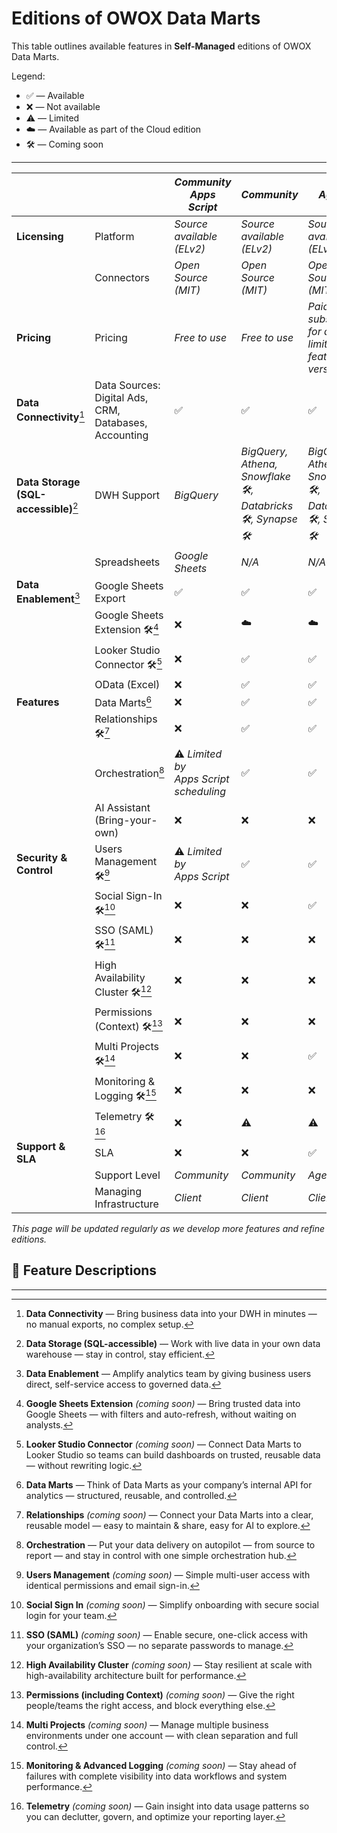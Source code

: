 # Editions of OWOX Data Marts

This table outlines available features in **Self-Managed** editions of OWOX Data Marts.


Legend:
- ✅ — Available
- ❌ — Not available
- ⚠️ — Limited
- ☁️ — Available as part of the Cloud edition
- 🛠️ — Coming soon

---

|  | | ***Community Apps Script*** | ***Community*** | ***Agency*** | ***Enterprise*** |
|-------------|-------------|----------------------------|------------------------------|---------------------------|-------------------------------|
| **Licensing** | Platform  | _Source available (ELv2)_ | _Source available (ELv2)_ | _Source available (ELv2)_ | _ELv2 + Proprietary_ |
|  | Connectors | _Open Source (MIT)_ | _Open Source (MIT)_ | _Open Source (MIT)_ | _Open Source (MIT)_ |
| **Pricing** | Pricing | _Free to use_ | _Free to use_ | _Paid subscription for a limited-feature version_ | _Paid subscription for full-featured version_ |
| **Data Connectivity**[^1] | Data Sources: Digital Ads, CRM, Databases, Accounting | ✅ | ✅ | ✅ | ✅ |
| **Data Storage (SQL-accessible)**[^2] | DWH Support | _BigQuery_ | _BigQuery, Athena, Snowflake 🛠️, Databricks 🛠️, Synapse 🛠️_ | _BigQuery, Athena, Snowflake 🛠️, Databricks 🛠️, Synapse 🛠️_  | _BigQuery, Athena, Snowflake 🛠️, Databricks 🛠️, Synapse 🛠️_  |
|  | Spreadsheets | _Google Sheets_ | _N/A_ | _N/A_ | _N/A_ |
| **Data Enablement**[^3] | Google Sheets Export | ✅ | ✅ | ✅ | ✅ |
|  | Google Sheets Extension 🛠️[^4] | ❌ | ☁️ | ☁️ | ☁️ |
|  | Looker Studio Connector 🛠️[^5] | ❌ | ✅ | ✅ | ✅ |
|  | OData (Excel) | ❌ | ✅ | ✅ | ✅ |
| **Features** | Data Marts[^6] | ❌ | ✅ | ✅ | ✅ |
|  | Relationships 🛠️[^7] | ❌ | ✅ | ✅ | ✅ |
|  | Orchestration[^8] | ⚠️ _Limited by Apps Script scheduling_ | ✅ | ✅ | ✅ |
|  | AI Assistant (Bring-your-own) | ❌ | ❌ | ❌ | ✅ _Bring-you-own-AI only_ |
| **Security & Control** | Users Management 🛠️[^9] | ⚠️ _Limited by Apps Script_ | ✅ | ✅ | ✅ |
|  | Social Sign-In 🛠️[^10] | ❌ | ❌ | ✅ | ✅ |
|  | SSO (SAML) 🛠️[^11] | ❌ | ❌ | ❌ | ✅ |
|  | High Availability Cluster 🛠️[^12] | ❌ | ❌ | ❌ | ✅ |
|  | Permissions (Context) 🛠️[^13] | ❌ | ❌ | ❌ | ✅ |
|  | Multi Projects 🛠️[^14] | ❌ | ❌ | ✅ | ✅ |
|  | Monitoring & Logging 🛠️[^15] | ❌ | ❌ | ❌ | ✅ |
|  | Telemetry 🛠️[^16] | ❌ | ⚠️ | ⚠️ | ✅ |
| **Support & SLA** | SLA | ❌ | ❌ | ✅ | ✅ |
|  | Support Level | _Community_ | _Community_ | _Agency_ | _Enterprise_ |
|  | Managing Infrastructure | _Client_ | _Client_ | _Client_ | _Client_ |


_This page will be updated regularly as we develop more features and refine editions._



## 📝 Feature Descriptions

[^1]: **Data Connectivity** — Bring business data into your DWH in minutes — no manual exports, no complex setup.  
[^2]: **Data Storage (SQL-accessible)** — Work with live data in your own data warehouse — stay in control, stay efficient.  
[^3]: **Data Enablement** — Amplify analytics team by giving business users direct, self-service access to governed data.  
[^4]: **Google Sheets Extension** *(coming soon)* — Bring trusted data into Google Sheets — with filters and auto-refresh, without waiting on analysts.  
[^5]: **Looker Studio Connector** *(coming soon)* — Connect Data Marts to Looker Studio so teams can build dashboards on trusted, reusable data — without rewriting logic.  
[^6]: **Data Marts** — Think of Data Marts as your company’s internal API for analytics — structured, reusable, and controlled.  
[^7]: **Relationships** *(coming soon)* — Connect your Data Marts into a clear, reusable model — easy to maintain & share, easy for AI to explore.  
[^8]: **Orchestration** — Put your data delivery on autopilot — from source to report — and stay in control with one simple orchestration hub.  
[^9]: **Users Management** *(coming soon)* — Simple multi-user access with identical permissions and email sign-in.  
[^10]: **Social Sign In** *(coming soon)* — Simplify onboarding with secure social login for your team.  
[^11]: **SSO (SAML)** *(coming soon)* — Enable secure, one-click access with your organization’s SSO — no separate passwords to manage.  
[^12]: **High Availability Cluster** *(coming soon)* — Stay resilient at scale with high-availability architecture built for performance.  
[^13]: **Permissions (including Context)** *(coming soon)* — Give the right people/teams the right access, and block everything else.  
[^14]: **Multi Projects** *(coming soon)* — Manage multiple business environments under one account — with clean separation and full control.  
[^15]: **Monitoring & Advanced Logging** *(coming soon)* — Stay ahead of failures with complete visibility into data workflows and system performance.  
[^16]: **Telemetry** *(coming soon)* — Gain insight into data usage patterns so you can declutter, govern, and optimize your reporting layer.

---

